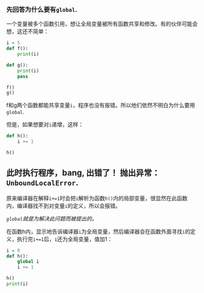 ### 先回答为什么要有`global`.

一个变量被多个函数引用，想让全局变量被所有函数共享和修改。有的伙伴可能会想，这还不简单：
```python
i = 5
def f():
    print(i)

def g():
    print(i)
    pass

f()
g()
```
f和g两个函数都能共享变量`i`，程序也没有报错。所以他们依然不明白为什么要用`global`.

但是，如果想要对`i`递增，这样：
```python
def h():
    i += 1

h()
```
此时执行程序，bang, 出错了！ 抛出异常：`UnboundLocalError`.
---

原来编译器在解释`i+=1`时会把`i`解析为函数`h()`内的局部变量，很显然在此函数内，编译器找不到对变量`i`的定义，所以会报错。

*`global`就是为解决此问题而被提出的。*

在函数h内，显示地告诉编译器`i`为全局变量，然后编译器会在函数外面寻找`i`的定义，执行完`i+=1`后，`i`还为全局变量，值加1：
```python
i = 0
def h():
    global i
    i += 1

h()
print(i)
```